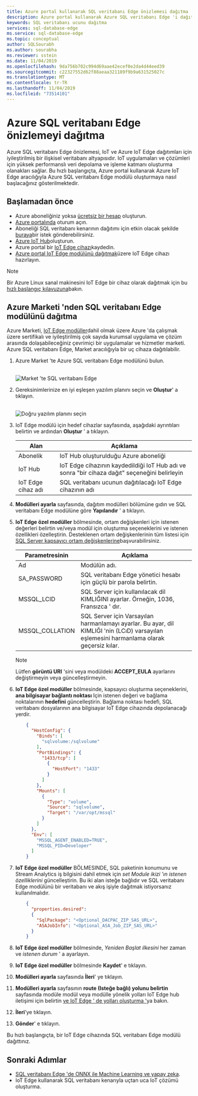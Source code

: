 ```yaml
---
title: Azure portal kullanarak SQL veritabanı Edge önizlemesi dağıtma | Microsoft Docs
description: Azure portal kullanarak Azure SQL veritabanı Edge 'i dağıtmayı öğrenin
keywords: SQL veritabanı ucunu dağıtma
services: sql-database-edge
ms.service: sql-database-edge
ms.topic: conceptual
author: SQLSourabh
ms.author: sourabha
ms.reviewer: sstein
ms.date: 11/04/2019
ms.openlocfilehash: 9da756b702c994d69aae42ecef0e2da4d44eed39
ms.sourcegitcommit: c22327552d62f88aeaa321189f9b9a631525027c
ms.translationtype: MT
ms.contentlocale: tr-TR
ms.lasthandoff: 11/04/2019
ms.locfileid: "73514101"
---
```

# <a name="deploy-azure-sql-database-edge-preview"></a>Azure SQL veritabanı Edge önizlemeyi dağıtma

Azure SQL veritabanı Edge önizlemesi, IoT ve Azure IoT Edge dağıtımları için iyileştirilmiş bir ilişkisel veritabanı altyapısıdır. IoT uygulamaları ve çözümleri için yüksek performanslı veri depolama ve işleme katmanı oluşturma olanakları sağlar. Bu hızlı başlangıçta, Azure portal kullanarak Azure IoT Edge aracılığıyla Azure SQL veritabanı Edge modülü oluşturmaya nasıl başlacağınız gösterilmektedir.

## <a name="before-you-begin"></a>Başlamadan önce

* Azure aboneliğiniz yoksa [ücretsiz bir hesap](https://azure.microsoft.com/free/) oluşturun.
* [Azure portalında](https://portal.azure.com/) oturum açın.
* Aboneliği SQL veritabanı kenarının dağıtımı için etkin olacak şekilde [buraya](https://azure.microsoft.com/services/sql-database-edge/#contact)bir istek gönderebilirsiniz.
* [Azure IoT Hub](../iot-hub/iot-hub-create-through-portal.md)oluşturun.
* Azure portal bir [IoT Edge cihazı](../iot-edge/how-to-register-device-portal.md)kaydedin.
* [Azure portal IoT Edge modülünü dağıtmak](../iot-edge/how-to-deploy-modules-portal.md)üzere IoT Edge cihazı hazırlayın.

> [!NOTE]
> Bir Azure Linux sanal makinesini IoT Edge bir cihaz olarak dağıtmak için bu [hızlı başlangıç kılavuzuna](../iot-edge/quickstart-linux.md)bakın.

## <a name="deploy-sql-database-edge-module-from-azure-marketplace"></a>Azure Marketi 'nden SQL veritabanı Edge modülünü dağıtma

Azure Marketi, [IoT Edge modüller](https://azuremarketplace.microsoft.com/marketplace/apps/category/internet-of-things?page=1&subcategories=iot-edge-modules)dahil olmak üzere Azure 'da çalışmak üzere sertifikalı ve iyileştirilmiş çok sayıda kurumsal uygulama ve çözüm arasında dolaşabileceğiniz çevrimiçi bir uygulamalar ve hizmetler marketi. Azure SQL veritabanı Edge, Market aracılığıyla bir uç cihaza dağıtılabilir.

1. Azure Market 'te Azure SQL veritabanı Edge modülünü bulun.<br><br>

   ![Market 'te SQL veritabanı Edge](media/deploy-portal/find-offer-marketplace.png)

2. Gereksinimlerinize en iyi eşleşen yazılım planını seçin ve **Oluştur**' a tıklayın. <br><br>

   ![Doğru yazılım planını seçin](media/deploy-portal/pick-correct-plan.png)

3. IoT Edge modülü için hedef cihazlar sayfasında, aşağıdaki ayrıntıları belirtin ve ardından **Oluştur** ' a tıklayın.

   |**Alan**  |**Açıklama**  |
   |---------|---------|
   |Abonelik  |  IoT Hub oluşturulduğu Azure aboneliği |
   |IoT Hub   |  IoT Edge cihazının kaydedildiği IoT Hub adı ve sonra "bir cihaza dağıt" seçeneğini belirleyin|
   |IoT Edge cihaz adı  |  SQL veritabanı ucunun dağıtılacağı IoT Edge cihazının adı |

4. **Modülleri ayarla** sayfasında, dağıtım modülleri bölümüne gıdın ve SQL veritabanı Edge modülüne göre **Yapılandır** ' a tıklayın. 

5. **IoT Edge özel modüller** bölmesinde, ortam değişkenleri için istenen değerleri belirtin ve/veya modül için oluşturma seçeneklerini ve istenen özellikleri özelleştirin. Desteklenen ortam değişkenlerinin tüm listesi için [SQL Server kapsayıcı ortam değişkenlerine](/sql/linux/sql-server-linux-configure-environment-variables/)başvurabilirsiniz.

   |**Parametresinin**  |**Açıklama**|
   |---------|---------|
   | Ad | Modülün adı. |
   |SA_PASSWORD  | SQL veritabanı Edge yönetici hesabı için güçlü bir parola belirtin. |
   |MSSQL_LCID   | SQL Server için kullanılacak dil KIMLIĞINI ayarlar. Örneğin, 1036, Fransızca ' dır. |
   |MSSQL_COLLATION | SQL Server için Varsayılan harmanlamayı ayarlar. Bu ayar, dil KIMLIĞI 'nin (LCıD) varsayılan eşlemesini harmanlama olarak geçersiz kılar. |

   > [!NOTE]
   > Lütfen **görüntü URI** 'sini veya modüldeki **ACCEPT_EULA** ayarlarını değiştirmeyin veya güncelleştirmeyin.

6. **IoT Edge özel modüller** bölmesinde, kapsayıcı oluşturma seçeneklerini, **ana bilgisayar bağlantı noktası** Için istenen değeri ve bağlama noktalarının **hedefini** güncelleştirin. Bağlama noktası hedefi, SQL veritabanı dosyalarının ana bilgisayar IoT Edge cihazında depolanacağı yerdir.

   ```json
       {
         "HostConfig": {
           "Binds": [
             "sqlvolume:/sqlvolume"
           ],
           "PortBindings": {
             "1433/tcp": [
               {
                 "HostPort": "1433"
               }
             ]
           },
           "Mounts": [
             {
               "Type": "volume",
               "Source": "sqlvolume",
               "Target": "/var/opt/mssql"
             }
           ]
         },
         "Env": [
           "MSSQL_AGENT_ENABLED=TRUE",
           "MSSQL_PID=Developer"
         ]
       }
   ```

7. **IoT Edge özel modüller** BÖLMESINDE, SQL paketinin konumunu ve Stream Analytics iş bilgisini dahil etmek için *set Module ikizi 'ın istenen özelliklerini* güncelleştirin. Bu iki alan isteğe bağlıdır ve SQL veritabanı Edge modülünü bir veritabanı ve akış işiyle dağıtmak istiyorsanız kullanılmalıdır.

   ```json
       {
         "properties.desired":
         {
           "SqlPackage": "<Optional_DACPAC_ZIP_SAS_URL>",
           "ASAJobInfo": "<Optional_ASA_Job_ZIP_SAS_URL>"
         }
       }
   ```

8. **IoT Edge özel modüller** bölmesinde, *Yeniden Başlat ilkesini* her zaman ve *istenen durum* ' a ayarlayın.
9. **IoT Edge özel modüller** bölmesinde **Kaydet**' e tıklayın.
10. **Modülleri ayarla** sayfasında **İleri**' ye tıklayın.
11. **Modülleri ayarla** sayfasının **route (Isteğe bağlı) yolunu belirtin** sayfasında modüle modül veya modülle yönelik yolları IoT Edge hub iletişimi için belirtin [ve IoT Edge ' de yolları oluşturma '](../iot-edge/module-composition.md)ya bakın.
12. **İleri**’ye tıklayın.
13. **Gönder**' e tıklayın.

Bu hızlı başlangıçta, bir IoT Edge cihazında SQL veritabanı Edge modülü dağıttınız.

## <a name="next-steps"></a>Sonraki Adımlar

- [SQL veritabanı Edge 'de ONNX ile Machine Learning ve yapay zeka](onnx-overview.md).
- IoT Edge kullanarak SQL veritabanı kenarıyla uçtan uca IoT çözümü oluşturma.